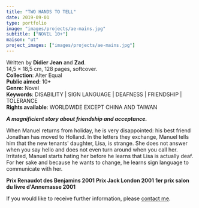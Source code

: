 ```yaml
---
title: "TWO HANDS TO TELL"
date: 2019-09-01
type: portfolio
image: "images/projects/ae-mains.jpg"
subtitle: ["NOVEL 10+"]
maison: "ut"
project_images: ["images/projects/ae-mains.jpg"]
---
```


Written by **Didier Jean** and **Zad**.    
14,5 × 18,5 cm, 128 pages, softcover.      
**Collection**: Alter Equal   
**Public aimed**: 10+   
**Genre**: Novel         
**Keywords**: DISABILITY | SIGN LANGUAGE | DEAFNESS | FRIENDSHIP | TOLERANCE     
**Rights available**: WORLDWIDE EXCEPT CHINA AND TAIWAN      


***A magnificient story about friendship and acceptance.***


When Manuel returns from holiday, he is very disappointed: his best friend Jonathan has moved to Holland. 
In the letters they exchange, Manuel tells him that the new tenants' daughter, Lisa, is strange.
She does not answer when you say hello and does not even turn around when you call her. 
Irritated, Manuel starts hating her before he learns that Lisa is actually deaf. 
For her sake and because he wants to change, he learns sign language to communicate with her.      


**Prix Renaudot des Benjamins 2001**
**Prix Jack London 2001**
**1er prix salon du livre d'Annemasse 2001**   





If you would like to receive further information, please [contact me](mailto:melanie.guillaumin.edition@gmail.com).


